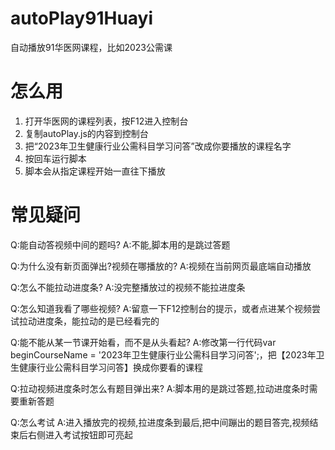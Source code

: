 # autoPlay91Huayi
自动播放91华医网课程，比如2023公需课

# 怎么用
1. 打开华医网的课程列表，按F12进入控制台
2. 复制autoPlay.js的内容到控制台
3. 把“2023年卫生健康行业公需科目学习问答”改成你要播放的课程名字
4. 按回车运行脚本
5. 脚本会从指定课程开始一直往下播放

# 常见疑问
Q:能自动答视频中间的题吗?
A:不能,脚本用的是跳过答题

Q:为什么没有新页面弹出?视频在哪播放的?
A:视频在当前网页最底端自动播放

Q:怎么不能拉动进度条?
A:没完整播放过的视频不能拉进度条

Q:怎么知道我看了哪些视频?
A:留意一下F12控制台的提示，或者点进某个视频尝试拉动进度条，能拉动的是已经看完的

Q:能不能从某一节课开始看，而不是从头看起?
A:修改第一行代码var beginCourseName = '2023年卫生健康行业公需科目学习问答';，把【2023年卫生健康行业公需科目学习问答】换成你要看的课程

Q:拉动视频进度条时怎么有题目弹出来?
A:脚本用的是跳过答题,拉动进度条时需要重新答题

Q:怎么考试
A:进入播放完的视频,拉进度条到最后,把中间蹦出的题目答完,视频结束后右侧进入考试按钮即可亮起
